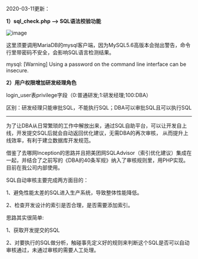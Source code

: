 2020-03-11更新：

__1）sql_check.php --> SQL语法校验功能__

![image](https://raw.githubusercontent.com/hcymysql/sqlops/master/image/SQL%E8%AF%AD%E8%A8%80%E6%A0%A1%E9%AA%8C.png)

这里须要调用MariaDB的mysql客户端，因为MySQL5.6高版本会抛出警告，命令行里带密码不安全，会影响SQL语言检测结果。

mysql: [Warning] Using a password on the command line interface can be insecure.


__2）用户权限增加研发经理角色__

login_user表privilege字段（0:普通研发;1:研发经理;100:DBA）

区别：研发经理只能审批SQL，不能执行SQL；DBA可以审批SQL且可以执行SQL

----------------------------------------------------------------------------

为了让DBA从日常繁琐的工作中解放出来，通过SQL自助平台，可以让开发自上线，开发提交SQL后就会自动返回优化建议，无需DBA的再次审核，
从而提升上线效率，有利于建立数据库开发规范。


借鉴了去哪网Inception的思路并且把美团网SQLAdvisor（索引优化建议）集成在一起，并结合了之前写的《DBA的40条军规》纳入了审核规则里，用PHP实现。
目前在我公司内部使用。


SQL自动审核主要完成两方面目的：

1、避免性能太差的SQL进入生产系统，导致整体性能降低。

2、检查开发设计的索引是否合理，是否需要添加索引。


思路其实很简单:

1、获取开发提交的SQL

2、对要执行的SQL做分析，触碰事先定义好的规则来判断这个SQL是否可以自动审核通过，未通过审核的需要人工处理。


